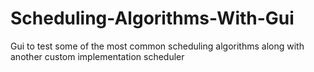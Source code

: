 # Scheduling-Algorithms-With-Gui
Gui to test some of the most common scheduling algorithms along with another custom implementation scheduler

